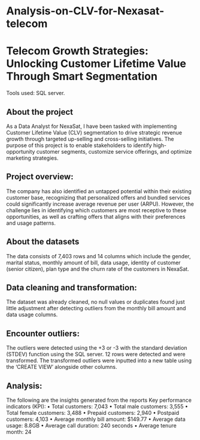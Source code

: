 # Analysis-on-CLV-for-Nexasat-telecom
# Telecom Growth Strategies: Unlocking Customer Lifetime Value Through Smart Segmentation
Tools used: SQL server. 
## About the project
As a Data Analyst for NexaSat, I have been tasked with implementing Customer Lifetime Value (CLV) segmentation to drive strategic revenue growth through targeted up-selling and cross-selling initiatives. The purpose of this project is to enable stakeholders to identify high-opportunity customer segments, customize service offerings, and optimize marketing strategies.
## Project overview: 
The company has also identified an untapped potential within their existing customer base, recognizing that personalized offers and bundled services could significantly increase average revenue per user (ARPU). However, the challenge lies in identifying which customers are most receptive to these opportunities, as well as crafting offers that aligns with their preferences and usage patterns. 
## About the datasets
The data consists of 7,403 rows and 14 columns which include the gender, marital status, monthly amount of bill, data usage, identity of customer (senior citizen), plan type and the churn rate of the customers in NexaSat. 
## Data cleaning and transformation: 
The dataset was already cleaned, no null values or duplicates found just little adjustment after detecting outliers from the monthly bill amount and data usage columns.
## Encounter outliers:
The outliers were detected using the +3 or -3 with the standard deviation (STDEV) function using the SQL server.  12 rows were detected and were transformed. The transformed outliers were inputted into a new table using the ‘CREATE VIEW’ alongside other columns. 
## Analysis: 
The following are the insights generated from the reports
Key performance indicators (KPI):
•	Total customers: 7,043
•	Total male customers: 3,555
•	Total female customers: 3,488
•	Prepaid customers: 2,940
•	Postpaid customers: 4,103
•	Average monthly bill amount: $149.77
•	Average data usage: 8.8GB
•	Average call duration: 240 seconds 
•	Average tenure month: 24



